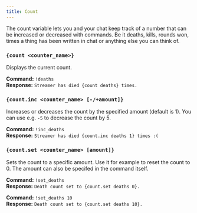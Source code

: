 ```yaml
---
title: Count
---
```


The count variable lets you and your chat keep track of a number that can be increased or decreased with commands.
Be it deaths, kills, rounds won, times a thing has been written in chat or anything else you can think of.

### `{count <counter_name>}`

Displays the current count.

**Command:** `!deaths`  
**Response:** `Streamer has died {count deaths} times.`

### `{count.inc <counter_name> [-/+amount]}`

Increases or decreases the count by the specified amount (default is 1).
You can use e.g. `-5` to decrease the count by 5.

**Command:** `!inc_deaths`  
**Response:** `Streamer has died {count.inc deaths 1} times :(`

### `{count.set <counter_name> [amount]}`

Sets the count to a specific amount. Use it for example to reset the count to 0.
The amount can also be specifed in the command itself.

**Command:** `!set_deaths`   
**Response:** `Death count set to {count.set deaths 0}.`

**Command:** `!set_deaths 10`   
**Response:** `Death count set to {count.set deaths 10}.`

